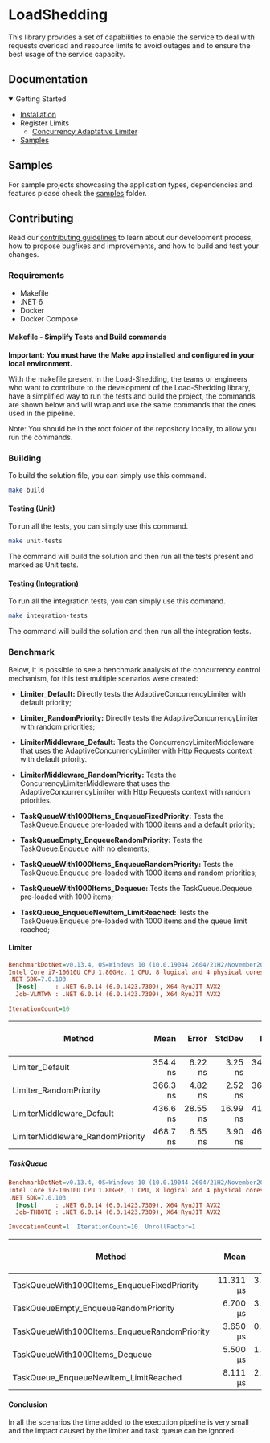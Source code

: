 # LoadShedding

This library provides a set of capabilities to enable the service to deal with requests overload and resource limits to avoid outages and to ensure the best usage of the service capacity.

## Documentation

<details open="open">
<summary>Getting Started</summary>

- [Installation](docs/getting_started/installation.md)
- Register Limits
  - [Concurrency Adaptative Limiter](docs/getting_started/register_concurrency_adaptative_limiter.md)
- [Samples](samples)

</details>

## Samples

For sample projects showcasing the application types, dependencies and features please check the [samples](samples/) folder.

## Contributing

Read our [contributing guidelines](CONTRIBUTING.md) to learn about our development process, how to propose bugfixes and improvements, and how to build and test your changes.

### Requirements

- Makefile
- .NET 6
- Docker
- Docker Compose

#### Makefile - Simplify Tests and Build commands

**Important: You must have the Make app installed and configured in your local environment.**

With the makefile present in the Load-Shedding, the teams or engineers who want to contribute to the development of the Load-Shedding library, have a simplified way to run the tests and build the project, the commands are shown below and will wrap and use the same commands that the ones used in the pipeline.

Note: You should be in the root folder of the repository locally, to allow you run the commands.

### Building

To build the solution file, you can simply use this command.

```bash
make build
```

#### Testing (Unit)

To run all the tests, you can simply use this command.

```bash
make unit-tests
```

The command will build the solution and then run all the tests present and marked as Unit tests.

#### Testing (Integration)

To run all the integration tests, you can simply use this command.

```bash
make integration-tests
```

The command will build the solution and then run all the integration tests.

### Benchmark

Below, it is possible to see a benchmark analysis of the concurrency control mechanism, for this test multiple scenarios were created:

- **Limiter_Default:** Directly tests the AdaptiveConcurrencyLimiter with default priority;
- **Limiter_RandomPriority:** Directly tests the AdaptiveConcurrencyLimiter with random priorities;
- **LimiterMiddleware_Default:** Tests the ConcurrencyLimiterMiddleware that uses the AdaptiveConcurrencyLimiter with Http Requests context with default priority.
- **LimiterMiddleware_RandomPriority:** Tests the ConcurrencyLimiterMiddleware that uses the AdaptiveConcurrencyLimiter with Http Requests context with random priorities.

- **TaskQueueWith1000Items_EnqueueFixedPriority:** Tests the TaskQueue.Enqueue pre-loaded with 1000 items and a default priority;
- **TaskQueueEmpty_EnqueueRandomPriority:** Tests the TaskQueue.Enqueue with no elements;
- **TaskQueueWith1000Items_EnqueueRandomPriority:** Tests the TaskQueue.Enqueue pre-loaded with 1000 items and random priorities;
- **TaskQueueWith1000Items_Dequeue:** Tests the TaskQueue.Dequeue pre-loaded with 1000 items;
- **TaskQueue_EnqueueNewItem_LimitReached:** Tests the TaskQueue.Enqueue pre-loaded with 1000 items and the queue limit reached;

#### Limiter

``` ini
BenchmarkDotNet=v0.13.4, OS=Windows 10 (10.0.19044.2604/21H2/November2021Update)
Intel Core i7-10610U CPU 1.80GHz, 1 CPU, 8 logical and 4 physical cores
.NET SDK=7.0.103
  [Host]     : .NET 6.0.14 (6.0.1423.7309), X64 RyuJIT AVX2
  Job-VLMTWN : .NET 6.0.14 (6.0.1423.7309), X64 RyuJIT AVX2

IterationCount=10  
```

|                           Method |     Mean |    Error |   StdDev |      Min |      Max | Rank | Completed Work Items | Lock Contentions |   Gen0 | Allocated |
|--------------------------------- |---------:|---------:|---------:|---------:|---------:|-----:|---------------------:|-----------------:|-------:|----------:|
|                  Limiter_Default | 354.4 ns |  6.22 ns |  3.25 ns | 349.2 ns | 358.4 ns |    1 |               0.0000 |                - | 0.1450 |     608 B |
|           Limiter_RandomPriority | 366.3 ns |  4.82 ns |  2.52 ns | 363.6 ns | 369.6 ns |    2 |               0.0000 |                - | 0.1450 |     608 B |
|        LimiterMiddleware_Default | 436.6 ns | 28.55 ns | 16.99 ns | 416.7 ns | 471.4 ns |    3 |               0.0000 |                - | 0.1855 |     776 B |
| LimiterMiddleware_RandomPriority | 468.7 ns |  6.55 ns |  3.90 ns | 463.7 ns | 475.3 ns |    4 |               0.0000 |                - | 0.2027 |     848 B |

##### TaskQueue

``` ini
BenchmarkDotNet=v0.13.4, OS=Windows 10 (10.0.19044.2604/21H2/November2021Update)
Intel Core i7-10610U CPU 1.80GHz, 1 CPU, 8 logical and 4 physical cores
.NET SDK=7.0.103
  [Host]     : .NET 6.0.14 (6.0.1423.7309), X64 RyuJIT AVX2
  Job-THBOTE : .NET 6.0.14 (6.0.1423.7309), X64 RyuJIT AVX2

InvocationCount=1  IterationCount=10  UnrollFactor=1  

```

|                                       Method |      Mean |     Error |    StdDev |      Min |       Max | Rank | Completed Work Items | Lock Contentions | Allocated |
|--------------------------------------------- |----------:|----------:|----------:|---------:|----------:|-----:|---------------------:|-----------------:|----------:|
|  TaskQueueWith1000Items_EnqueueFixedPriority | 11.311 μs | 3.8278 μs | 2.2779 μs | 6.800 μs | 14.800 μs |    4 |                    - |                - |     896 B |
|         TaskQueueEmpty_EnqueueRandomPriority |  6.700 μs | 3.8089 μs | 2.2666 μs | 4.800 μs | 11.800 μs |    2 |                    - |                - |     896 B |
| TaskQueueWith1000Items_EnqueueRandomPriority |  3.650 μs | 0.3540 μs | 0.1852 μs | 3.400 μs |  4.000 μs |    1 |                    - |                - |     896 B |
|               TaskQueueWith1000Items_Dequeue |  5.500 μs | 1.0912 μs | 0.5707 μs | 4.600 μs |  6.400 μs |    2 |                    - |                - |     704 B |
|        TaskQueue_EnqueueNewItem_LimitReached |  8.111 μs | 2.2848 μs | 1.3596 μs | 7.000 μs | 10.500 μs |    3 |                    - |                - |    1144 B |

#### Conclusion

In all the scenarios the time added to the execution pipeline is very small and the impact caused by the limiter and task queue can be ignored.
